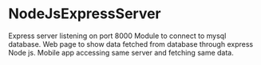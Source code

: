 # NodeJsExpressServer
Express server listening on port 8000
Module to connect to mysql database.
Web page to show data fetched from database through express Node js.
Mobile app accessing same server and fetching same data.
